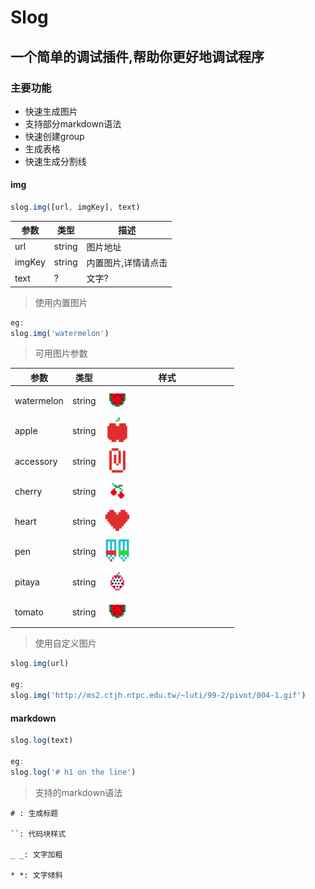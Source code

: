 # Slog

## 一个简单的调试插件,帮助你更好地调试程序

### 主要功能

- 快速生成图片
- 支持部分markdown语法
- 快速创建group
- 生成表格
- 快速生成分割线

#### img
```js
slog.img([url, imgKey], text)
```
| 参数 | 类型 | 描述 |
| --- | ---- | ---- |
| url | string | 图片地址 |
| imgKey | string | 内置图片,详情请点击 |
| text   | ?     | 文字? |


> 使用内置图片
```js
eg:
slog.img('watermelon')
```
> 可用图片参数

| 参数         | 类型     | 样式                                       |
| ---------- | ------ | ------|
| watermelon | string | <img src="https://github.com/morehardy/simple-log/blob/master/images/watermelon.png?raw=true" width="20%"> |
| apple | string | <img src="https://github.com/morehardy/simple-log/blob/master/images/apple.png?raw=true" width="20%"> |
| accessory | string | <img src="https://github.com/morehardy/simple-log/blob/master/images/accessory.png?raw=true" width="20%"> |
| cherry | string | <img src="https://github.com/morehardy/simple-log/blob/master/images/cherry.png?raw=true" width="20%"> |
| heart | string | <img src="https://github.com/morehardy/simple-log/blob/master/images/heart.png?raw=true" width="20%"> |
| pen | string | <img src="https://github.com/morehardy/simple-log/blob/master/images/pen.png?raw=true" width="20%"> |
| pitaya | string | <img src="https://github.com/morehardy/simple-log/blob/master/images/pitaya.png?raw=true" width="20%"> |
| tomato | string | <img src="https://github.com/morehardy/simple-log/blob/master/images/watermelon.png?raw=true" width="20%"> |

> 使用自定义图片

```js
slog.img(url)

eg:
slog.img('http://ms2.ctjh.ntpc.edu.tw/~luti/99-2/pivot/004-1.gif')
```

#### markdown
```js
slog.log(text)

eg:
slog.log('# h1 on the line')
```

> 支持的markdown语法

```
# : 生成标题

``: 代码块样式

_ _: 文字加粗

* *: 文字倾斜
```